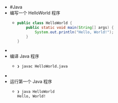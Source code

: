 - #Java
- 编写一个 HelloWorld 程序
	- ```java
	  public class HelloWorld {
	      public static void main(String[] args) {
	          System.out.println("Hello, World!");
	      }
	  }
	  ```
-
- 编译 Java 程序
	- ```bash
	  ❯ javac HelloWorld.java 
	  ```
-
- 运行第一个 Java 程序
	- ```bash
	  ❯ java HelloWorld 
	  Hello, World!
	  ```